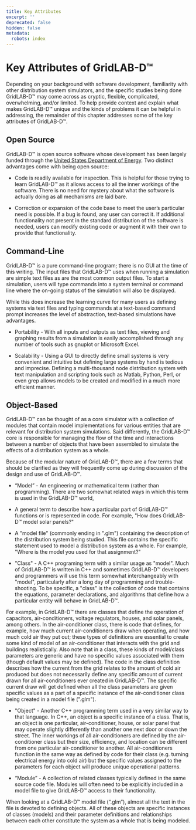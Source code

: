 ```yaml
---
title: Key Attributes
excerpt: ''
deprecated: false
hidden: false
metadata:
  robots: index
---
```

# Key Attributes of GridLAB-D™
Depending on your background with software development, familiarity with other distribution system simulators, and the specific studies being done GridLAB-D™ may come across as cryptic, flexible, complicated, overwhelming, and/or limited. To help provide context and explain what makes GridLAB-D™ unique and the kinds of problems it can be helpful in addressing, the remainder of this chapter addresses some of the key attributes of GridLAB-D™.

## Open Source

GridLAB-D™ is open source software whose development has been largely funded through the [United States Department of Energy](http://energy.gov). Two distinct advantages come with being open source:

* Code is readily available for inspection. This is helpful for those trying to learn GridLAB-D™ as it allows access to all the inner workings of the software. There is no need for mystery about what the software is actually doing as all mechanisms are laid bare.

* Correction or expansion of the code base to meet the user’s particular need is possible. If a bug is found, any user can correct it. If additional functionality not present in the standard distribution of the software is needed, users can modify existing code or augment it with their own to provide that functionality.

## Command-Line

GridLAB-D™ is a pure command-line program; there is no GUI at the time of this writing. The input files that GridLAB-D™ uses when running a simulation are simple text files as are the most common output files. To start a simulation, users will type commands into a system terminal or command line where the on-going status of the simulation will also be displayed.

While this does increase the learning curve for many users as defining systems via text files and typing commands at a text-based command prompt increases the level of abstraction, text-based simulations have advantages.

* Portability -  With all inputs and outputs as text files, viewing and graphing results from a simulation is easily accomplished through any number of tools such as gnuplot or Microsoft Excel.

* Scalability -  Using a GUI to directly define small systems is very convenient and intuitive but defining large systems by hand is tedious and imprecise. Defining a multi-thousand node distribution system with text manipulation and scripting tools such as Matlab, Python, Perl, or even grep allows models to be created and modified in a much more efficient manner.

## Object-Based

GridLAB-D™ can be thought of as a core simulator with a collection of modules that contain model implementations for various entities that are relevant for distribution system simulations. Said differently, the GridLAB-D™ core is responsible for managing the flow of the time and interactions between a number of objects that have been assembled to simulate the effects of a distribution system as a whole.

Because of the modular nature of GridLAB-D™, there are a few terms that should be clarified as they will frequently come up during discussion of the design and use of GridLAB-D™.

* “Model” - An engineering or mathematical term (rather than programming). There are two somewhat related ways in which this term is used in the GridLAB-D™ world,

* A general term to describe how a particular part of GridLAB-D™ functions or is represented in code. For example, "How does GridLAB-D™ model solar panels?"

* A "model file" (commonly ending in ".glm") containing the description of the distribution system being studied. This file contains the specific statement used to model a distribution system as a whole. For example, "Where is the model you used for that assignment?"

* "Class" - A C++ programing term with a similar usage as "model". Much of GridLAB-D™ is written in C++ and sometimes GridLAB-D™ developers and programmers will use this term somewhat interchangeably with "model", particularly after a long day of programming and trouble-shooting. To be specific, a "class" is the collection of code that contains the equations, parameter declarations, and algorithms that define how a particular entity will behave in GridLAB-D™.

For example, in GridLAB-D™ there are classes that define the operation of capacitors, air-conditioners, voltage regulators, houses, and solar panels, among others. In the air-conditioner class, there is code that defines, for example, how much current air-conditioners draw when operating, and how much cold air they put out; these types of definitions are essential to create some kind of model of an air-conditioner that interacts with the grid and buildings realistically. Also note that in a class, these kinds of model/class parameters are generic and have no specific values associated with them (though default values may be defined). The code in the class definition describes how the current from the grid relates to the amount of cold air produced but does not necessarily define any specific amount of current drawn for all air-conditioners ever created in GridLAB-D™. The specific current draw will get defined when all the class parameters are given specific values as a part of a specific instance of the air-conditioner class being created in a model file (".glm").

* "Object" - Another C++ programming term used in a very similar way to that language. In C++, an object is a specific instance of a class. That is, an object is one particular, air-conditioner, house, or solar panel that may operate slightly differently than another one next door or down the street. The inner workings of all air-conditioners are defined by the air-conditioner class but their size, efficiency, and location can be different from one particular air-conditioner to another. All air-conditioners function in the same way as defined by code for their class (e.g. turning electrical energy into cold air) but the specific values assigned to the parameters for each object will produce unique operational patterns.

* “Module” - A collection of related classes typically defined in the same source code file. Modules will often need to be explicitly included in a model file to give GridLAB-D™ access to their functionality.

When looking at a GridLAB-D™ model file (“.glm”), almost all the text in the file is devoted to defining objects. All of these objects are specific instances of classes (models) and their parameter definitions and relationships between each other constitute the system as a whole that is being modeled.


